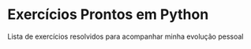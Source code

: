 # Exercícios Prontos em Python 
 Lista de exercícios resolvidos para acompanhar minha evolução pessoal

